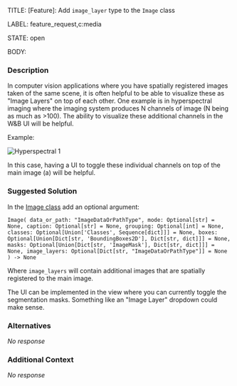 TITLE:
[Feature]: Add `image_layer` type to the `Image` class

LABEL:
feature_request,c:media

STATE:
open

BODY:
### Description

In computer vision applications where you have spatially registered images taken of the same scene, it is often helpful to be able to visualize these as "Image Layers" on top of each other. One example is in hyperspectral imaging where the imaging system produces N channels of image (N being as much as >100). The ability to visualize these additional channels in the W&B UI will be helpful.


Example:

![Hyperspectral 1](https://user-images.githubusercontent.com/6583837/224731754-dedbb005-c51b-41d9-bcac-a4de598ad78d.png)

In this case, having a UI to toggle these individual channels on top of the main image (a) will be helpful.



### Suggested Solution

In the [Image class](https://docs.wandb.ai/ref/python/data-types/image) add an optional argument:

`Image(
 data_or_path: "ImageDataOrPathType",
 mode: Optional[str] = None,
 caption: Optional[str] = None,
 grouping: Optional[int] = None,
 classes: Optional[Union['Classes', Sequence[dict]]] = None,
 boxes: Optional[Union[Dict[str, 'BoundingBoxes2D'], Dict[str, dict]]] = None,
 masks: Optional[Union[Dict[str, 'ImageMask'], Dict[str, dict]]] = None,
image_layers: Optional[Dict[str, "ImageDataOrPathType"]] = None
) -> None`

Where `image_layers` will contain additional images that are spatially registered to the main image.

The UI can be implemented in the view where you can currently toggle the segmentation masks. Something like an "Image Layer" dropdown could make sense.

### Alternatives

_No response_

### Additional Context

_No response_

